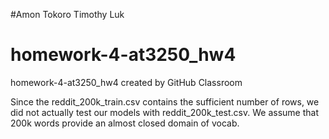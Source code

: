 #Amon Tokoro Timothy Luk
# homework-4-at3250_hw4
homework-4-at3250_hw4 created by GitHub Classroom

Since the reddit_200k_train.csv contains the sufficient number of rows, we did not actually test our models with reddit_200k_test.csv.
We assume that 200k words provide an almost closed domain of vocab.
